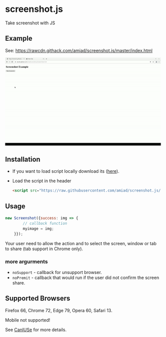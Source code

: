 # screenshot.js
Take screenshot with JS

## Example
See: https://rawcdn.githack.com/amiad/screenshot.js/master/index.html

![example gif](https://raw.githubusercontent.com/amiad/screenshot.js/master/example.gif)

## Installation
* If you want to load script locally download its ([here](https://raw.githubusercontent.com/amiad/screenshot.js/master/screenshot.js)).
* Load the script in the header

  ```html
  <script src="https://raw.githubusercontent.com/amiad/screenshot.js/master/screenshot.js"></script>
  ```
  
## Usage
```js
new Screenshot({success: img => {
        // callback function
        myimage = img;
    }});
 ```
 Your user need to allow the action and to select the screen, window or tab to share (tab support in Chrome only).

### more argurments
* `noSupport` - callback for unsupport browser.
* `noPremit` - callback that would run if the user did not confirm the screen share.

## Supported Browsers
Firefox 66, Chrome 72, Edge 79, Opera 60, Safari 13.

Mobile not supported!

See [CanIUSe](https://caniuse.com/?search=getDisplayMedia) for more details.
